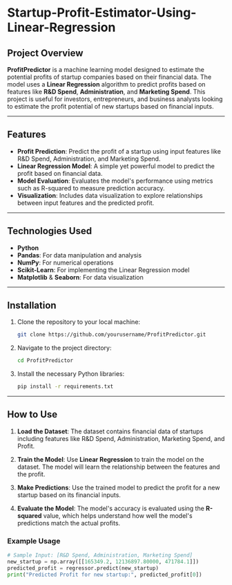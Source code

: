 # Startup-Profit-Estimator-Using-Linear-Regression
## Project Overview

**ProfitPredictor** is a machine learning model designed to estimate the potential profits of startup companies based on their financial data. The model uses a **Linear Regression** algorithm to predict profits based on features like **R&D Spend**, **Administration**, and **Marketing Spend**. This project is useful for investors, entrepreneurs, and business analysts looking to estimate the profit potential of new startups based on financial inputs.

---

## Features

- **Profit Prediction**: Predict the profit of a startup using input features like R&D Spend, Administration, and Marketing Spend.
- **Linear Regression Model**: A simple yet powerful model to predict the profit based on financial data.
- **Model Evaluation**: Evaluates the model's performance using metrics such as R-squared to measure prediction accuracy.
- **Visualization**: Includes data visualization to explore relationships between input features and the predicted profit.

---

## Technologies Used

- **Python**
- **Pandas**: For data manipulation and analysis
- **NumPy**: For numerical operations
- **Scikit-Learn**: For implementing the Linear Regression model
- **Matplotlib** & **Seaborn**: For data visualization

---

## Installation

1. Clone the repository to your local machine:

    ```bash
    git clone https://github.com/yourusername/ProfitPredictor.git
    ```

2. Navigate to the project directory:

    ```bash
    cd ProfitPredictor
    ```

3. Install the necessary Python libraries:

    ```bash
    pip install -r requirements.txt
    ```

---

## How to Use

1. **Load the Dataset**: The dataset contains financial data of startups including features like R&D Spend, Administration, Marketing Spend, and Profit.
   
2. **Train the Model**: Use **Linear Regression** to train the model on the dataset. The model will learn the relationship between the features and the profit.

3. **Make Predictions**: Use the trained model to predict the profit for a new startup based on its financial inputs.

4. **Evaluate the Model**: The model's accuracy is evaluated using the **R-squared** value, which helps understand how well the model's predictions match the actual profits.

### Example Usage

```python
# Sample Input: [R&D Spend, Administration, Marketing Spend]
new_startup = np.array([[165349.2, 12136897.80000, 471784.1]])
predicted_profit = regressor.predict(new_startup)
print("Predicted Profit for new startup:", predicted_profit[0])
